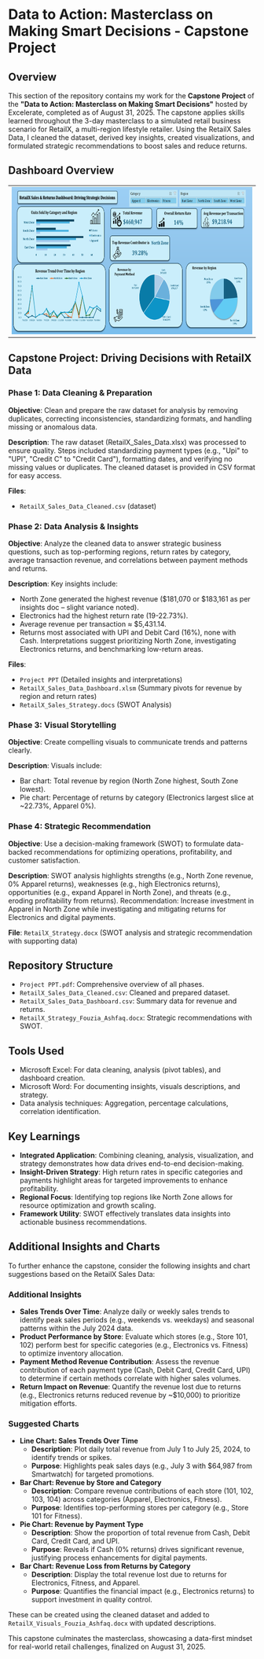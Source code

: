 # Data to Action: Masterclass on Making Smart Decisions - Capstone Project

## Overview
This section of the repository contains my work for the **Capstone Project** of the **"Data to Action: Masterclass on Making Smart Decisions"** hosted by Excelerate, completed as of August 31, 2025. The capstone applies skills learned throughout the 3-day masterclass to a simulated retail business scenario for RetailX, a multi-region lifestyle retailer. Using the RetailX Sales Data, I cleaned the dataset, derived key insights, created visualizations, and formulated strategic recommendations to boost sales and reduce returns.

## Dashboard Overview
<table>
  <tr>
    <td><img src="https://github.com/Fouzia0298/Data-to-Action-Masterclass-on-Making-Smart-Decisions/blob/main/Images/Dashboard.PNG" alt="Certificate Thumbnail" width="500" height="300"></td>
  </tr>
</table>

## Capstone Project: Driving Decisions with RetailX Data

### Phase 1: Data Cleaning & Preparation
**Objective**: Clean and prepare the raw dataset for analysis by removing duplicates, correcting inconsistencies, standardizing formats, and handling missing or anomalous data.

**Description**: The raw dataset (RetailX_Sales_Data.xlsx) was processed to ensure quality. Steps included standardizing payment types (e.g., "Upi" to "UPI", "Credit C" to "Credit Card"), formatting dates, and verifying no missing values or duplicates. The cleaned dataset is provided in CSV format for easy access.

**Files**: 
- `RetailX_Sales_Data_Cleaned.csv` (dataset)

### Phase 2: Data Analysis & Insights
**Objective**: Analyze the cleaned data to answer strategic business questions, such as top-performing regions, return rates by category, average transaction revenue, and correlations between payment methods and returns.

**Description**: Key insights include:
- North Zone generated the highest revenue ($181,070 or $183,161 as per insights doc – slight variance noted).
- Electronics had the highest return rate (19-22.73%).
- Average revenue per transaction ≈ $5,431.14.
- Returns most associated with UPI and Debit Card (16%), none with Cash.
Interpretations suggest prioritizing North Zone, investigating Electronics returns, and benchmarking low-return areas.

**Files**: 
- `Project PPT` (Detailed insights and interpretations)
- `RetailX_Sales_Data_Dashboard.xlsm` (Summary pivots for revenue by region and return rates)
- `RetailX_Sales_Strategy.docs` (SWOT Analysis) 
### Phase 3: Visual Storytelling
**Objective**: Create compelling visuals to communicate trends and patterns clearly.

**Description**: Visuals include:
- Bar chart: Total revenue by region (North Zone highest, South Zone lowest).
- Pie chart: Percentage of returns by category (Electronics largest slice at ~22.73%, Apparel 0%).


### Phase 4: Strategic Recommendation
**Objective**: Use a decision-making framework (SWOT) to formulate data-backed recommendations for optimizing operations, profitability, and customer satisfaction.

**Description**: SWOT analysis highlights strengths (e.g., North Zone revenue, 0% Apparel returns), weaknesses (e.g., high Electronics returns), opportunities (e.g., expand Apparel in North Zone), and threats (e.g., eroding profitability from returns). Recommendation: Increase investment in Apparel in North Zone while investigating and mitigating returns for Electronics and digital payments.

**File**: `RetailX_Strategy.docx` (SWOT analysis and strategic recommendation with supporting data)

## Repository Structure
- `Project PPT.pdf`: Comprehensive overview of all phases.
- `RetailX_Sales_Data_Cleaned.csv`: Cleaned and prepared dataset.
- `RetailX_Sales_Data_Dashboard.csv`: Summary data for revenue and returns.
- `RetailX_Strategy_Fouzia_Ashfaq.docx`: Strategic recommendations with SWOT.

## Tools Used
- Microsoft Excel: For data cleaning, analysis (pivot tables), and dashboard creation.
- Microsoft Word: For documenting insights, visuals descriptions, and strategy.
- Data analysis techniques: Aggregation, percentage calculations, correlation identification.

## Key Learnings
- **Integrated Application**: Combining cleaning, analysis, visualization, and strategy demonstrates how data drives end-to-end decision-making.
- **Insight-Driven Strategy**: High return rates in specific categories and payments highlight areas for targeted improvements to enhance profitability.
- **Regional Focus**: Identifying top regions like North Zone allows for resource optimization and growth scaling.
- **Framework Utility**: SWOT effectively translates data insights into actionable business recommendations.

## Additional Insights and Charts
To further enhance the capstone, consider the following insights and chart suggestions based on the RetailX Sales Data:

### Additional Insights
- **Sales Trends Over Time**: Analyze daily or weekly sales trends to identify peak sales periods (e.g., weekends vs. weekdays) and seasonal patterns within the July 2024 data.
- **Product Performance by Store**: Evaluate which stores (e.g., Store 101, 102) perform best for specific categories (e.g., Electronics vs. Fitness) to optimize inventory allocation.
- **Payment Method Revenue Contribution**: Assess the revenue contribution of each payment type (Cash, Debit Card, Credit Card, UPI) to determine if certain methods correlate with higher sales volumes.
- **Return Impact on Revenue**: Quantify the revenue lost due to returns (e.g., Electronics returns reduced revenue by ~$10,000) to prioritize mitigation efforts.

### Suggested Charts
- **Line Chart: Sales Trends Over Time**
  - **Description**: Plot daily total revenue from July 1 to July 25, 2024, to identify trends or spikes.
  - **Purpose**: Highlights peak sales days (e.g., July 3 with $64,987 from Smartwatch) for targeted promotions.
- **Bar Chart: Revenue by Store and Category**
  - **Description**: Compare revenue contributions of each store (101, 102, 103, 104) across categories (Apparel, Electronics, Fitness).
  - **Purpose**: Identifies top-performing stores per category (e.g., Store 101 for Fitness).
- **Pie Chart: Revenue by Payment Type**
  - **Description**: Show the proportion of total revenue from Cash, Debit Card, Credit Card, and UPI.
  - **Purpose**: Reveals if Cash (0% returns) drives significant revenue, justifying process enhancements for digital payments.
- **Bar Chart: Revenue Loss from Returns by Category**
  - **Description**: Display the total revenue lost due to returns for Electronics, Fitness, and Apparel.
  - **Purpose**: Quantifies the financial impact (e.g., Electronics returns) to support investment in quality control.

These can be created using the cleaned dataset and added to `RetailX_Visuals_Fouzia_Ashfaq.docx` with updated descriptions.

This capstone culminates the masterclass, showcasing a data-first mindset for real-world retail challenges, finalized on August 31, 2025.
